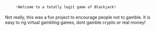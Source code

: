          🃏Welcome to a totally legit game of Blackjack🃏

Not really, this was a fun project to encourage people not to gamble.
It is easy to rig virtual gambling games, dont gamble crypto or real money!